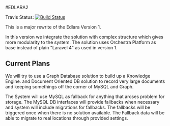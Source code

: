 #EDLARA2

Travis Status: [![Build Status](https://travis-ci.org/grans/edlara2.png)](https://travis-ci.org/grans/edlara2)

This is a major rewrite of the Edlara Version 1.

In this version we integrate the solution with complex structure which gives more modularity to the system. The solution uses Orchestra Platform as base instead of plain "Laravel 4" as used in version 1.

Current Plans
-------------

We will try to use a Graph Database solution to build up a Knowledge Engine. and Document Oriented DB solution to record very large documents and keeping somethings off the corner of MySQL and Graph.

The System will use MySQL as fallback for anything that aroses problem for storage. The MySQL DB interfaces will provide fallbacks when necessary and system will include migrations for fallbacks. The fallbacks will be triggered once when there is no solution available. The Fallback data will be able to migrate to real locations through provided settings.
